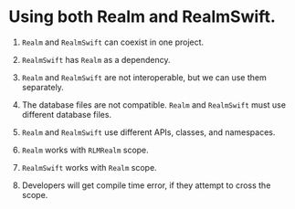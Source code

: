 # Using both Realm and RealmSwift.

1. `Realm` and `RealmSwift` can coexist in one project.

2. `RealmSwift` has `Realm` as a dependency.

3. `Realm` and `RealmSwift` are not interoperable, but we can use them separately.

4. The database files are not compatible. `Realm` and `RealmSwift` must use different database files.

5. `Realm` and `RealmSwift` use different APIs, classes, and namespaces. 

6. `Realm` works with `RLMRealm` scope.

7. `RealmSwift` works with `Realm` scope.

8. Developers will get compile time error, if they attempt to cross the scope.

